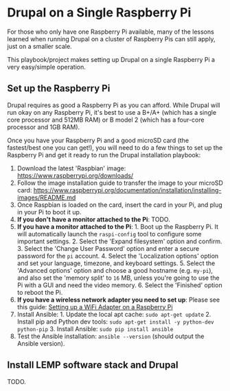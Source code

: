 # Drupal on a Single Raspberry Pi

For those who only have one Raspberry Pi available, many of the lessons learned when running Drupal on a cluster of Raspberry Pis can still apply, just on a smaller scale.

This playbook/project makes setting up Drupal on a single Raspberry Pi a very easy/simple operation.

## Set up the Raspberry Pi

Drupal requires as good a Raspberry Pi as you can afford. While Drupal will run okay on any Raspberry Pi, it's best to use a B+/A+ (which has a single core processor and 512MB RAM) or B model 2 (which has a four-core processor and 1GB RAM).

Once you have your Raspberry Pi and a good microSD card (the fastest/best one you can get!), you will need to do a few things to set up the Raspberry Pi and get it ready to run the Drupal installation playbook:

  1. Download the latest 'Raspbian' image: https://www.raspberrypi.org/downloads/
  2. Follow the image installation guide to transfer the image to your microSD card: https://www.raspberrypi.org/documentation/installation/installing-images/README.md
  3. Once Raspbian is loaded on the card, insert the card in your Pi, and plug in your Pi to boot it up.
  4. **If you don't have a monitor attached to the Pi**: TODO.
  5. **If you have a monitor attached to the Pi**:
    1. Boot up the Raspberry Pi. It will automatically launch the `raspi-config` tool to configure some important settings.
    2. Select the 'Expand filesystem' option and confirm.
    3. Select the 'Change User Password' option and enter a secure password for the `pi` account.
    4. Select the 'Localization options' option and set your language, timezone, and keyboard settings.
    5. Select the 'Advanced options' option and choose a good hostname (e.g. `my-pi`), and also set the 'memory split' to `16` MB, unless you're going to use the Pi with a GUI and need the video memory.
    6. Select the 'Finished' option to reboot the Pi.
  6. **If you have a wireless network adapter you need to set up**: Please see this guide: [Setting up a WiFi Adapter on a Raspberry Pi](http://www.midwesternmac.com/blogs/jeff-geerling/edimax-ew-7811un-tenda-w311mi-wifi-raspberry-pi)
  7. Install Ansible:
    1. Update the local apt cache: `sudo apt-get update`
    2. Install pip and Python dev tools: `sudo apt-get install -y python-dev python-pip`
    3. Install Ansible: `sudo pip install ansible`
  8. Test the Ansible installation: `ansible --version` (should output the Ansible version).

## Install LEMP software stack and Drupal

TODO.
